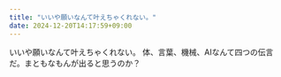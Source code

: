 ```yaml
---
title: "いいや願いなんて叶えちゃくれない。"
date: 2024-12-20T14:17:59+09:00
---
```

いいや願いなんて叶えちゃくれない。
体、言葉、機械、AIなんて四つの伝言だ。まともなもんが出ると思うのか？
